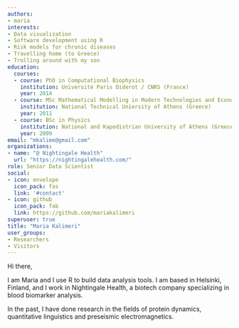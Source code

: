 ```yaml
---
authors:
- maria
interests:
- Data visualization
- Software development using R
- Risk models for chronic diseases
- Travelling home (to Greece)
- Trolling around with my son
education:
  courses:
  - course: PhD in Computational Biophysics
    institution: Université Paris Diderot / CNRS (France)
    year: 2014
  - course: MSc Mathematical Modelling in Modern Technologies and Economics
    institution: National Technical Uniersity of Athens (Greece)
    year: 2011
  - course: BSc in Physics
    institution: National and Kapodistrian University of Athens (Greece)
    year: 2009
email: "mkalime@gmail.com"
organizations:
- name: "@ Nightingale Health"
  url: "https://nightingalehealth.com/"
role: Senior Data Scientist
social:
- icon: envelope
  icon_pack: fas
  link: '#contact'
- icon: github
  icon_pack: fab
  link: https://github.com/mariakalimeri
superuser: true
title: "Maria Kalimeri"
user_groups:
- Researchers
- Visitors
---
```


Hi there, 

I am Maria and I use R to build data analysis tools. I am based in Helsinki, Finland, and I work in Nightingale Health, a biotech company specializing in blood biomarker analysis.
 
In the past, I have done research in the fields of protein dynamics, quantitative linguistics and preseismic electromagnetics.
